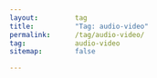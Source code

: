 ```yaml
---
layout:         tag
title:          "Tag: audio-video"
permalink:      /tag/audio-video/
tag:            audio-video
sitemap:        false

---
```


